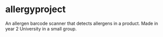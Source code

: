 # allergyproject
An allergen barcode scanner that detects allergens in a product. Made in year 2 University in a small group.
